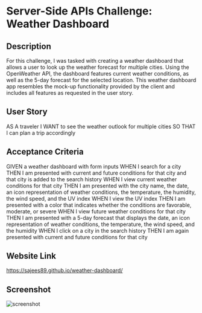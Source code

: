 # Server-Side APIs Challenge: Weather Dashboard

## Description

For this challenge, I was tasked with creating a weather dashboard that allows a user to look up the weather forecast for multiple cities. Using the OpenWeather API, the dashboard
features current weather conditions, as well as the 5-day forecast for the selected location. This weather dashboard app resembles the mock-up functionality provided by the client
and includes all features as requested in the user story.

## User Story 

AS A traveler
I WANT to see the weather outlook for multiple cities
SO THAT I can plan a trip accordingly

## Acceptance Criteria

GIVEN a weather dashboard with form inputs
WHEN I search for a city
THEN I am presented with current and future conditions for that city and that city is added to the search history
WHEN I view current weather conditions for that city
THEN I am presented with the city name, the date, an icon representation of weather conditions, the temperature, the humidity, the wind speed, and the UV index
WHEN I view the UV index
THEN I am presented with a color that indicates whether the conditions are favorable, moderate, or severe
WHEN I view future weather conditions for that city
THEN I am presented with a 5-day forecast that displays the date, an icon representation of weather conditions, the temperature, the wind speed, and the humidity
WHEN I click on a city in the search history
THEN I am again presented with current and future conditions for that city

## Website Link 

https://sajees89.github.io/weather-dashboard/

## Screenshot 

![screenshot](https://https://github.com/sajees89/weather-dashboard/blob/main/images/weather%20screenshot.png)
